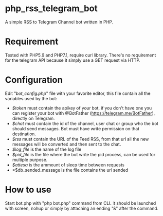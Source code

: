 # php_rss_telegram_bot
A simple RSS to Telegram Channel bot written in PHP.

# Requirement
Tested with PHP5.6 and PHP7.1, require curl library. There's no requirement for the telegram API because it simply use a GET request via HTTP.

# Configuration
Edit "*bot_config.php*" file with your favorite editor, this file contain all the variables used by the bot:
* *$token* must contain the apikey of your bot, if you don't have one you can register your bot with @BotFather (https://telegram.me/BotFather), directly on Telegram.
* *$chat* must contain the id of the channel, user chat or group who the bot should send messages. Bot must have write permission on that destination.
* *$rss* must contain the URL of the Feed RSS, from that url all the new messages will be converted and then sent to the chat.
* *$log_file* is the name of the log file
* *$pid_file* is the file where the bot write the pid process, can be used for multiple purpose.
* *$attesa* is the ammount of sleep time between requests
* *$db_sended_message is the file contains the url sended 

# How to use

Start bot.php with "php bot.php" command from CLI. It should be launched with screen, nohup or simply by attaching an ending "&" after the command. 
